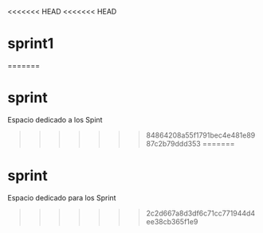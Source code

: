<<<<<<< HEAD
<<<<<<< HEAD
# sprint1
=======
# sprint
Espacio dedicado a los Spint
>>>>>>> 84864208a55f1791bec4e481e8987c2b79ddd353
=======
# sprint
Espacio dedicado para los Sprint
>>>>>>> 2c2d667a8d3df6c71cc771944d4ee38cb365f1e9
